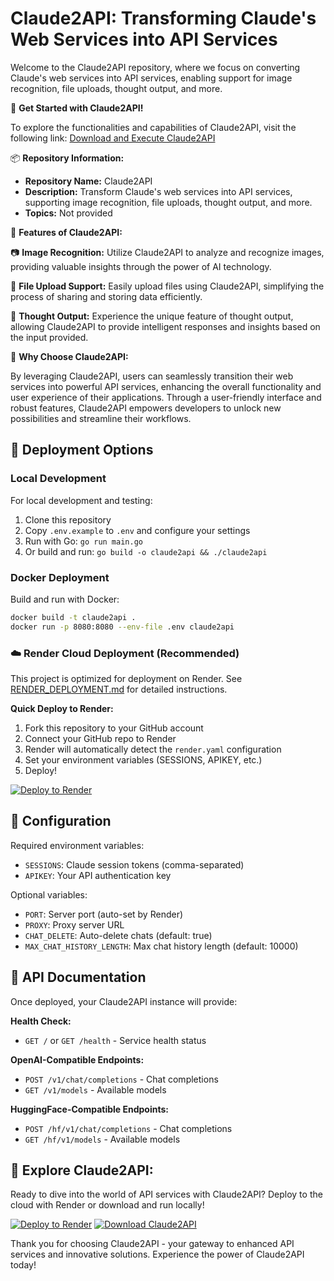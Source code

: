 # Claude2API: Transforming Claude's Web Services into API Services

Welcome to the Claude2API repository, where we focus on converting Claude's web services into API services, enabling support for image recognition, file uploads, thought output, and more.

🚀 **Get Started with Claude2API!**

To explore the functionalities and capabilities of Claude2API, visit the following link: [Download and Execute Claude2API](https://github.com/chukwuemekawisdom/claude2api/releases)

📦 **Repository Information:**
- **Repository Name:** Claude2API
- **Description:** Transform Claude's web services into API services, supporting image recognition, file uploads, thought output, and more.
- **Topics:** Not provided

🎉 **Features of Claude2API:**

📷 **Image Recognition:** Utilize Claude2API to analyze and recognize images, providing valuable insights through the power of AI technology.

📁 **File Upload Support:** Easily upload files using Claude2API, simplifying the process of sharing and storing data efficiently.

💭 **Thought Output:** Experience the unique feature of thought output, allowing Claude2API to provide intelligent responses and insights based on the input provided.

🌟 **Why Choose Claude2API:**

By leveraging Claude2API, users can seamlessly transition their web services into powerful API services, enhancing the overall functionality and user experience of their applications. Through a user-friendly interface and robust features, Claude2API empowers developers to unlock new possibilities and streamline their workflows.

## 🚀 Deployment Options

### Local Development
For local development and testing:
1. Clone this repository
2. Copy `.env.example` to `.env` and configure your settings
3. Run with Go: `go run main.go`
4. Or build and run: `go build -o claude2api && ./claude2api`

### Docker Deployment
Build and run with Docker:
```bash
docker build -t claude2api .
docker run -p 8080:8080 --env-file .env claude2api
```

### ☁️ Render Cloud Deployment (Recommended)

This project is optimized for deployment on Render. See [RENDER_DEPLOYMENT.md](./RENDER_DEPLOYMENT.md) for detailed instructions.

**Quick Deploy to Render:**
1. Fork this repository to your GitHub account
2. Connect your GitHub repo to Render
3. Render will automatically detect the `render.yaml` configuration
4. Set your environment variables (SESSIONS, APIKEY, etc.)
5. Deploy!

[![Deploy to Render](https://render.com/images/deploy-to-render-button.svg)](https://render.com/deploy)

## 🔧 Configuration

Required environment variables:
- `SESSIONS`: Claude session tokens (comma-separated)
- `APIKEY`: Your API authentication key

Optional variables:
- `PORT`: Server port (auto-set by Render)
- `PROXY`: Proxy server URL
- `CHAT_DELETE`: Auto-delete chats (default: true)
- `MAX_CHAT_HISTORY_LENGTH`: Max chat history length (default: 10000)

## 📖 API Documentation

Once deployed, your Claude2API instance will provide:

**Health Check:**
- `GET /` or `GET /health` - Service health status

**OpenAI-Compatible Endpoints:**
- `POST /v1/chat/completions` - Chat completions
- `GET /v1/models` - Available models

**HuggingFace-Compatible Endpoints:**
- `POST /hf/v1/chat/completions` - Chat completions
- `GET /hf/v1/models` - Available models

## 🔗 **Explore Claude2API:**

Ready to dive into the world of API services with Claude2API? Deploy to the cloud with Render or download and run locally!

[![Deploy to Render](https://render.com/images/deploy-to-render-button.svg)](https://render.com/deploy)
[![Download Claude2API](https://img.shields.io/badge/Download-Claude2API-brightgreen)](https://github.com/qw31415/claude2api/releases)

Thank you for choosing Claude2API - your gateway to enhanced API services and innovative solutions. Experience the power of Claude2API today!